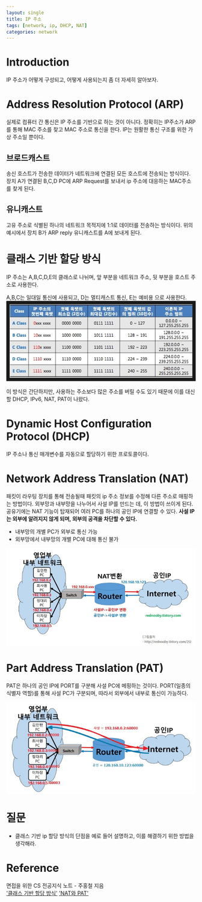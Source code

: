 ```yaml
---
layout: single
title: IP 주소
tags: [network, ip, DHCP, NAT]
categories: network
---
```


# Introduction
IP 주소가 어떻게 구성되고, 어떻게 사용되는지 좀 더 자세히 알아보자.


# Address Resolution Protocol (ARP)
실제로 컴퓨터 간 통신은 IP 주소를 기반으로 하는 것이 아니다. 
정확히는 IP주소가 ARP를 통해 MAC 주소를 찾고 MAC 주소로 통신을 한다.
IP는 원활한 통신 구조를 위한 가상 주소일 뿐이다.



## 브로드캐스트
송신 호스트가 전송한 데이터가 네트워크에 연결된 모든 호스트에 전송되는 방식이다.
장치 A가 연결된 B,C,D PC에 ARP Request를 보내서 ip 주소에 대응하는 MAC주소를 찾게 된다.



## 유니캐스트
고유 주소로 식별된 하나의 네트워크 목적지에 1:1로 데이터를 전송하는 방식이다.
위의 예시에서 장치 B가 ARP reply 유니캐스트를 A에 보내게 된다.


# 클래스 기반 할당 방식
IP 주소는 A,B,C,D,E의 클래스로 나뉘며,
앞 부분을 네트워크 주소, 뒷 부분을 호스트 주소로 사용한다.

A,B,C는 일대일 통신에 사용되고, D는 멀티캐스트 통신, E는 예비용 으로 사용한다.  
![](./../../../assets/images/2022-08-13-IP주소_images/1660410709079.png)

이 방식은 간단하지만, 사용하는 주소보다 많은 주소를 버릴 수도 있기 때문에 이를 대신할 DHCP, IPv6, NAT, PAT이 나왔다.
# Dynamic Host Configuration Protocol (DHCP)
IP 주소나 통신 매개변수를 자동으로 할당하기 위한 프로토콜이다.

# Network Address Translation (NAT)
패킷이 라우팅 장치를 통해 전송될때  패킷의 ip 주소 정보를 수정해 다른 주소로 매핑하는 방법이다.
외부망과 내부망을 나누어서 사설 IP를 만드는 데, 이 방법이 쓰이게 된다.    
공유기에는 NAT 기능이 탑재되어 여러 PC를 하나의 공인 IP에 연결할 수 있다.
**사설 IP는 외부에 알려지지 않게 되며, 외부의 공격을 차단할 수 있다.**
- 내부망의 개별 PC가 외부로 통신 가능
- 외부망에서 내부망의 개별 PC에 대해 통신 불가

![](./../../../assets/images/2022-08-13-IP주소_images/1660411281576.png)

# Part Address Translation (PAT)
PAT은 하나의 공인 IP에 PORT를 구분해 사설 PC에 메핑하는 것이다.
PORT(일종의 식별자 역할)를 통해 사설 PC가 구분되며, 따라서 외부에서 내부로 통신이 가능하다.

![](./../../../assets/images/2022-08-13-IP주소_images/1660411272283.png)


# 질문
- 클래스 기반 ip 할당 방식의 단점을 예로 들어 설명하고, 이를 해결하기 위한 방법을 생각해라.



# Reference
면접을 위한 CS 전공지식 노트 - 주홍철 지음     
['클래스 기반 할당 방식'](https://engkimbs.tistory.com/621)
['NAT와 PAT'](https://cheershennah.tistory.com/123)
